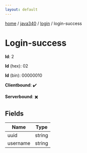 ```yaml
---
layout: default
---
```


[home](/)  /  [java340](/protocol/java340)  /  [login](/protocol/java340/login)  /  login-success

# Login-success

**Id**: 2

**Id** (hex): 02

**Id** (bin): 00000010

**Clientbound**: ✔️

**Serverbound**: ✖️

## Fields

Name | Type
---|---
uuid | string
username | string

